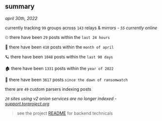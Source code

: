 
## summary
_april 30th, 2022_

currently tracking `99` groups across `143` relays & mirrors - _`55` currently online_

⏲ there have been `29` posts within the `last 24 hours`

🦈 there have been `410` posts within the `month of april`

🪐 there have been `1048` posts within the `last 90 days`

🏚 there have been `1331` posts within the `year of 2022`

🦕 there have been `3617` posts `since the dawn of ransomwatch`

there are `49` custom parsers indexing posts

_`20` sites using v2 onion services are no longer indexed - [support.torproject.org](https://support.torproject.org/onionservices/v2-deprecation/)_

> see the project [README](https://github.com/thetanz/ransomwatch#ransomwatch--) for backend technicals
